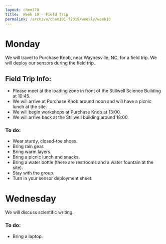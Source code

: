 ```yaml
---
layout: chem370
title:  Week 10 - Field Trip
permalink: /archive/chem191-f2019/weekly/week10
---
```


# Monday

We will travel to Purchase Knob, near Waynesville, NC, for a field trip.  We will deploy our sensors during the field trip.

## Field Trip Info:

- Please meet at the loading zone in front of the Stillwell Science Building at 10:45.
- We will arrive at Purchase Knob around noon and will have a picnic lunch at the site.
- We will begin workshops at Purchase Knob at 13:00.
- We will arrive back at the Stillwell building around 18:00.

### To do:

- Wear sturdy, closed-toe shoes.
- Bring rain gear.
- Bring warm layers.
- Bring a picnic lunch and snacks.
- Bring a water bottle (there are restrooms and a water fountain at the site).
- Stay with the group.
- Turn in your sensor deployment sheet.


# Wednesday

We will discuss scientific writing.

### To do:
- Bring a laptop.

<!-- # Homework
- Your take-home midterm is due Sunday October 27 at 23:59:59. -->
